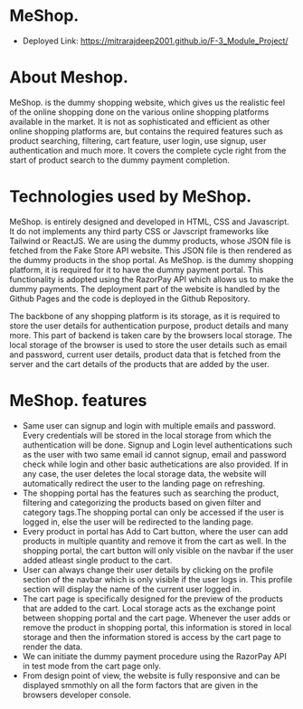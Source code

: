 # MeShop.
- Deployed Link: https://mitrarajdeep2001.github.io/F-3_Module_Project/

# About Meshop.
MeShop. is the dummy shopping website, which gives us the realistic feel of the online shopping done on the various online shopping platforms available in the market. It is not as sophisticated and efficient as other online shopping platforms are, but contains the required features such as product searching, filtering, cart feature, user login, use signup, user authentication and much more. It covers the complete cycle right from the start of product search to the dummy payment completion.
            
# Technologies used by MeShop.
<p>
              MeShop. is entirely designed and developed in HTML, CSS and
              Javascript. It do not implements any third party CSS or Javscript
              frameworks like Tailwind or ReactJS. We are using the dummy
              products, whose JSON file is fetched from the Fake Store API
              website. This JSON file is then rendered as the dummy products in
              the shop portal. As MeShop. is the dummy shopping platform, it is
              required for it to have the dummy payment portal. This
              functionality is adopted using the RazorPay API which allows us to
              make the dummy payments. The deployment part of the website is
              handled by the Github Pages and the code is deployed in the Github
              Repository.
            </p>
            <p>
              The backbone of any shopping platform is its storage, as it is
              required to store the user details for authentication purpose,
              product details and many more. This part of backend is taken care
              by the browsers local storage. The local storage of the browser is
              used to store the user details such as email and password, current
              user details, product data that is fetched from the server and the
              cart details of the products that are added by the user.
            </p>
            
# MeShop. features

<ul>
              <li>
                Same user can signup and login with multiple emails and
                password. Every credentials will be stored in the local storage
                from which the authentication will be done. Signup and Login
                level authentications such as the user with two same email id
                cannot signup, email and password check while login and other
                basic authetications are also provided. If in any case, the user
                deletes the local storage data, the website will automatically
                redirect the user to the landing page on refreshing.
              </li>
              <li>
                The shopping portal has the features such as searching the
                product, filtering and categorizing the products based on given
                filter and category tags.The shopping portal can only be
                accessed if the user is logged in, else the user will be
                redirected to the landing page.
              </li>
              <li>
                Every product in portal has Add to Cart button, where the user
                can add products in multiple quantity and remove it from the
                cart as well. In the shopping portal, the cart button will only
                visible on the navbar if the user added atleast single product
                to the cart.
              </li>
              <li>
                User can always change their user details by clicking on the
                profile section of the navbar which is only visible if the user
                logs in. This profile section will display the name of the
                current user logged in.
              </li>
              <li>
                The cart page is specifically designed for the preview of the
                products that are added to the cart. Local storage acts as the
                exchange point between shopping portal and the cart page.
                Whenever the user adds or remove the product in shopping portal,
                this information is stored in local storage and then the
                information stored is access by the cart page to render the
                data.
              </li>
              <li>
                We can initiate the dummy payment procedure using the RazorPay
                API in test mode from the cart page only.
              </li>
              <li>
                From design point of view, the website is fully responsive and
                can be displayed smmothly on all the form factors that are given
                in the browsers developer console.
              </li>
            </ul>
